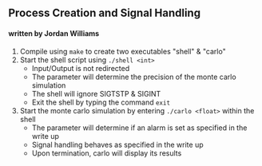 ## Process Creation and Signal Handling ##

#### written by Jordan Williams ####

1. Compile using `make` to create two executables "shell" & "carlo"
2. Start the shell script using `./shell <int>`
	* Input/Output is not redirected
	* The parameter will determine the precision of the monte carlo simulation
	* The shell will ignore SIGTSTP & SIGINT
	* Exit the shell by typing the command `exit`
3. Start the monte carlo simulation by entering `./carlo <float>` within the shell
	* The parameter will determine if an alarm is set as specified in the write up
	* Signal handling behaves as specified in the write up
	* Upon termination, carlo will display its results